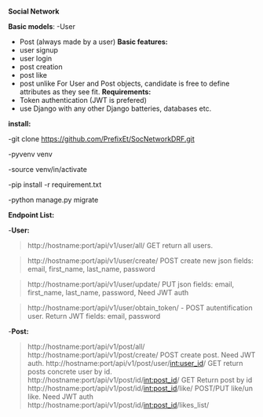 **Social Network**

**Basic models**:
-User
- Post (always made by a user)
**Basic features:**
- user signup
- user login
- post creation
- post like
- post unlike
For User and Post objects, candidate is free to define attributes as they see fit.
**Requirements:**
- Token authentication (JWT is prefered)
- use Django with any other Django batteries, databases etc.


**install:**

-git clone https://github.com/PrefixEt/SocNetworkDRF.git

-pyvenv venv

-source venv/in/activate

-pip install -r requirement.txt

-python manage.py migrate





**Endpoint List:**

-**User:**
> http://hostname:port/api/v1/user/all/  GET return all users.
 
>http://hostname:port/api/v1/user/create/  POST create new json fields: email, first_name, last_name, password 

>http://hostname:port/api/v1/user/update/ PUT json fields: email, first_name, last_name, password, Need JWT auth

> http://hostname:port/api/v1/user/obtain_token/ - POST autentification user. Return JWT fields: email, password

-**Post:**
>http://hostname:port/api/v1/post/all/
>http://hostname:port/api/v1/post/create/ POST create post. Need JWT auth.
>http://hostname:port/api/v1/post/user/<int:user_id>/ GET return posts concrete user by id. 
>http://hostname:port/api/v1/post/id/<int:post_id>/ GET Return post by id
>http://hostname:port/api/v1/post/id/<int:post_id>/like/ POST/PUT like/un like. Need JWT auth
>http://hostname:port/api/v1/post/id/<int:post_id>/likes_list/
